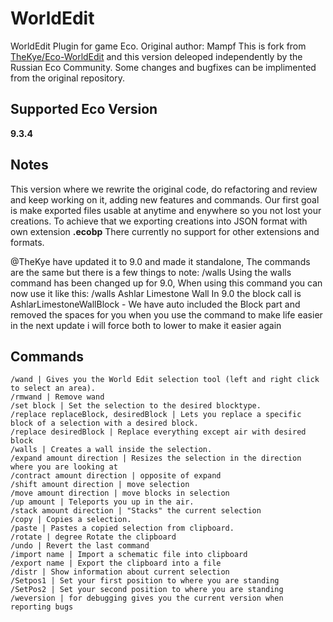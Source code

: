 # WorldEdit
WorldEdit Plugin for game Eco.
Original author: Mampf
This is fork from [TheKye/Eco-WorldEdit](https://github.com/TheKye/Eco-WorldEdit) and this version deleoped independently by the Russian Eco Community.
Some changes and bugfixes can be implimented from the original repository.

## Supported Eco Version
**9.3.4**

## Notes
This version where we rewrite the original code, do refactoring and review and keep working on it, adding new features and commands.
Our first goal is make exported files usable at anytime and enywhere so you not lost your creations. To achieve that we exporting creations into JSON format with own extension **.ecobp**
There currently no support for other extensions and formats.

@TheKye have updated it to 9.0 and made it standalone, The commands are the same but there is a few things to note:
/walls 
Using the walls command has been changed up for 9.0, When using this command you can now use it like this:
/walls Ashlar Limestone Wall
In 9.0 the block call is AshlarLimestoneWallBlock - We have auto included the Block part and removed the spaces for you when you use the command to make life easier in the next update i will force both to lower to make it easier again

## Commands
```
/wand | Gives you the World Edit selection tool (left and right click to select an area).
/rmwand | Remove wand
/set block | Set the selection to the desired blocktype.
/replace replaceBlock, desiredBlock | Lets you replace a specific block of a selection with a desired block.
/replace desiredBlock | Replace everything except air with desired block
/walls | Creates a wall inside the selection.
/expand amount direction | Resizes the selection in the direction where you are looking at
/contract amount direction | opposite of expand
/shift amount direction | move selection
/move amount direction | move blocks in selection
/up amount | Teleports you up in the air.
/stack amount direction | "Stacks" the current selection
/copy | Copies a selection.
/paste | Pastes a copied selection from clipboard.
/rotate | degree Rotate the clipboard
/undo | Revert the last command
/import name | Import a schematic file into clipboard
/export name | Export the clipboard into a file
/distr | Show information about current selection
/Setpos1 | Set your first position to where you are standing
/SetPos2 | Set your second position to where you are standing
/weversion | for debugging gives you the current version when reporting bugs
```
